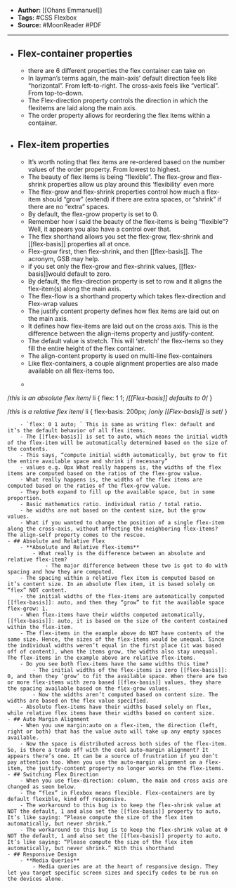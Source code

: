 - **Author:** [[Ohans Emmanuel]]
- **Tags:** #CSS Flexbox
- **Source:** #MoonReader #PDF
- ---
- ## Flex-container properties
    - there are 6 different properties the flex container can take on
    - In layman’s terms again, the main-axis’ default direction feels like “horizontal”. From left-to-right. The cross-axis feels like “vertical”. From top-to-down.
    - The Flex-direction property controls the direction in which the flexitems are laid along the main axis.  
    - The order property allows for reordering the flex items within a container. 
- ## Flex-item properties
    - It’s worth noting that flex items are re-ordered based on the number values of the order property. From lowest to highest.
    - The beauty of flex items is being “flexible”. The flex-grow and flex-shrink properties allow us play around this ‘flexibility’ even more
    - The flex-grow and flex-shrink properties control how much a flex-item should “grow” (extend) if there are extra spaces, or “shrink” if there are no “extra” spaces.
    - By default, the flex-grow property is set to 0.
    - Remember how I said the beauty of the flex-items is being “flexible”? Well, it appears you also have a control over that. 
    - The flex shorthand allows you set the flex-grow, flex-shrink and [[flex-basis]] properties all at once. 
    - Flex-grow first, then flex-shrink, and then [[flex-basis]]. The acronym, GSB may help.
    - if you set only the flex-grow and flex-shrink values, [[flex-basis]]would default to zero.
    - By default, the flex-direction property is set to row and it aligns the flex-item(s) along the main axis.
    - The flex-flow is a shorthand property which takes flex-direction and Flex-wrap values
    - The justify content property defines how flex items are laid out on the main axis.
    - It defines how flex-items are laid out on the cross axis. This is the difference between the align-items property and justify-content.
    - The default value is stretch. This will ‘stretch’ the flex-items so they fill the entire height of the flex container.
    - The align-content property is used on multi-line flex-containers
    - Like flex-containers, a couple alignment properties are also made available on all flex-items too. 
    - ```css
/*this is an absolute flex item*/
li {
	flex: 1 1; /*[[Flex-basis]] defaults to 0*/ 
}

/*this is a relative flex item*/
li {
  flex-basis: 200px; /*only [[Flex-basis]] is set*/
}
```
    - `flex: 0 1 auto; ` This is same as writing flex: default and it’s the default behavior of all flex items. 
    - The [[flex-basis]] is set to auto, which means the initial width of the flex-item will be automatically determined based on the size of the contents.
    - This says, “compute initial width automatically, but grow to fit the entire available space and shrink if necessary”
    - values e.g. 0px What really happens is, the widths of the flex items are computed based on the ratios of the flex-grow value.
    - What really happens is, the widths of the flex items are computed based on the ratios of the flex-grow value.
    - They both expand to fill up the available space, but in some proportion. 
    - Basic mathematics ratio. individual ratio / total ratio.
    - he widths are not based on the content size, but the grow values.
    - What if you wanted to change the position of a single flex-item along the cross-axis, without affecting the neighboring flex-items? The align-self property comes to the rescue. 
- ## Absolute and Relative Flex
    - **Absolute and Relative flex-items**
        - What really is the difference between an absolute and relative flex-item?
            - The major difference between these two is got to do with spacing and how they are computed.
    - The spacing within a relative flex item is computed based on it’s content size. In an absolute flex item, it is based solely on “flex” NOT content.
    - the initial widths of the flex-items are automatically computed [[flex-basis]]: auto, and then they “grow” to fit the available space flex-grow: 1.
    - When flex-items have their widths computed automatically, [[flex-basis]]: auto, it is based on the size of the content contained within the flex-item.
    - The flex-items in the example above do NOT have contents of the same size. Hence, the sizes of the flex-items would be unequal. Since the individual widths weren’t equal in the first place (it was based off of content), when the items grow, the widths also stay unequal. The flex-items in the example above are relative flex-items.
    - Do you see both flex-items have the same widths this time? 
        - The initial widths of the flex-items is zero [[flex-basis]]: 0, and then they ‘grow’ to fit the available space. When there are two or more flex-items with zero based [[flex-basis]] values, they share the spacing available based on the flex-grow values. 
        - Now the widths aren’t computed based on content size. The widths are based on the flex value specified.
    - Absolute flex-items have their widths based solely on flex, while relative flex items have their widths based on content size. 
- ## Auto Margin Alignment
    - When you use margin:auto on a flex-item, the direction (left, right or both) that has the value auto will take up any empty spaces available.
    - Now the space is distributed across both sides of the flex-item. So, is there a trade off with the cool auto-margin alignment? It appears there’s one. It can be a source of frustration if you don’t pay attention too. When you use the auto-margin alignment on a flex-item, the justify-content property no longer works on the flex-items. 
- ## Switching Flex Direction
    - When you use flex-direction: column, the main and cross axis are changed as seen below.
    - The “flex” in Flexbox means flexible. Flex-containers are by default flexible, kind off responsive. 
    - The workaround to this bug is to keep the flex-shrink value at NOT the default, 1 and also set the [[flex-basis]] property to auto. It’s like saying: “Please compute the size of the flex item automatically, but never shrink.” 
    - The workaround to this bug is to keep the flex-shrink value at 0 NOT the default, 1 and also set the [[flex-basis]] property to auto. It’s like saying: “Please compute the size of the flex item automatically, but never shrink.” With this shorthand
- ## Responsive Design
    - **Media Queries**
        - Media queries are at the heart of responsive design. They let you target specific screen sizes and specify codes to be run on the devices alone.
